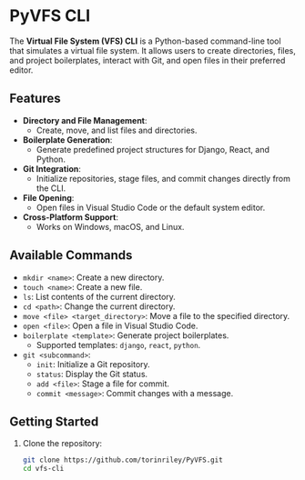 # PyVFS CLI

The **Virtual File System (VFS) CLI** is a Python-based command-line tool that simulates a virtual file system. It allows users to create directories, files, and project boilerplates, interact with Git, and open files in their preferred editor.

## Features
- **Directory and File Management**:
  - Create, move, and list files and directories.
- **Boilerplate Generation**:
  - Generate predefined project structures for Django, React, and Python.
- **Git Integration**:
  - Initialize repositories, stage files, and commit changes directly from the CLI.
- **File Opening**:
  - Open files in Visual Studio Code or the default system editor.
- **Cross-Platform Support**:
  - Works on Windows, macOS, and Linux.

## Available Commands
- `mkdir <name>`: Create a new directory.
- `touch <name>`: Create a new file.
- `ls`: List contents of the current directory.
- `cd <path>`: Change the current directory.
- `move <file> <target_directory>`: Move a file to the specified directory.
- `open <file>`: Open a file in Visual Studio Code.
- `boilerplate <template>`: Generate project boilerplates.
  - Supported templates: `django`, `react`, `python`.
- `git <subcommand>`:
  - `init`: Initialize a Git repository.
  - `status`: Display the Git status.
  - `add <file>`: Stage a file for commit.
  - `commit <message>`: Commit changes with a message.

## Getting Started
1. Clone the repository:
   ```bash
   git clone https://github.com/torinriley/PyVFS.git
   cd vfs-cli

